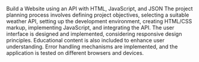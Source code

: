 Build a Website using an API with HTML, JavaScript, and JSON
The project planning process involves defining project objectives, selecting a suitable weather API,
setting up the development environment, creating HTML/CSS markup, implementing JavaScript, and integrating the API. 
The user interface is designed and implemented, considering responsive design principles.
Educational content is also included to enhance user understanding. 
Error handling mechanisms are implemented, and the application is tested on different browsers and devices.
